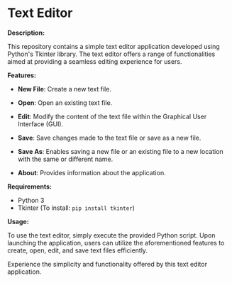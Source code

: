 # Text Editor

**Description:**

This repository contains a simple text editor application developed using Python's Tkinter library. The text editor offers a range of functionalities aimed at providing a seamless editing experience for users.

**Features:**

- **New File**: Create a new text file.
  
- **Open**: Open an existing text file.
  
- **Edit**: Modify the content of the text file within the Graphical User Interface (GUI).
  
- **Save**: Save changes made to the text file or save as a new file.
  
- **Save As**: Enables saving a new file or an existing file to a new location with the same or different name.
  
- **About**: Provides information about the application.

**Requirements:**

- Python 3
- Tkinter (To install: `pip install tkinter`)

**Usage:**

To use the text editor, simply execute the provided Python script. Upon launching the application, users can utilize the aforementioned features to create, open, edit, and save text files efficiently.

Experience the simplicity and functionality offered by this text editor application.
